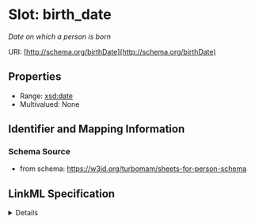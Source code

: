 # Slot: birth_date
_Date on which a person is born_


URI: [http://schema.org/birthDate](http://schema.org/birthDate)



<!-- no inheritance hierarchy -->




## Properties

* Range: [xsd:date](xsd:date)
* Multivalued: None







## Identifier and Mapping Information







### Schema Source


* from schema: https://w3id.org/turbomam/sheets-for-person-schema




## LinkML Specification

<details>
```yaml
name: birth_date
description: Date on which a person is born
from_schema: https://w3id.org/turbomam/sheets-for-person-schema
rank: 1000
slot_uri: schema:birthDate
alias: birth_date
domain_of:
- Person
range: date

```
</details>